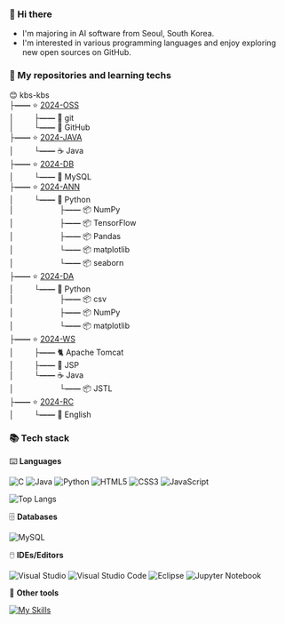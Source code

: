 ### 👋 Hi there

- I'm majoring in AI software from Seoul, South Korea.
- I'm interested in various programming languages
and enjoy exploring new open sources on GitHub.      

### 🍱 My repositories and learning techs    

😊 kbs-kbs      
**├&mdash;&mdash;** ⭐ [2024-OSS](https://github.com/kbs-kbs/2024-OSS)    
**│** &emsp;&emsp; **├&mdash;&mdash;** 🔱 git   
**│** &emsp;&emsp; **└&mdash;&mdash;** 🐙 GitHub   
**├&mdash;&mdash;** ⭐ [2024-JAVA](https://github.com/kbs-kbs/2024-JAVA)   
**│** &emsp;&emsp; **└&mdash;&mdash;** ☕ Java    
**├&mdash;&mdash;** ⭐ [2024-DB](https://github.com/kbs-kbs/2024-DB)   
**│** &emsp;&emsp; **└&mdash;&mdash;** 🐬 MySQL   
**├&mdash;&mdash;** ⭐ [2024-ANN](https://github.com/kbs-kbs/2024-ANN)   
**│** &emsp;&emsp; **└&mdash;&mdash;** 🐍 Python        
**│** &emsp;&emsp; &emsp;&emsp;&emsp; **├&mdash;&mdash;** 📦 NumPy     
**│** &emsp;&emsp; &emsp;&emsp;&emsp; **├&mdash;&mdash;** 📦 TensorFlow     
**│** &emsp;&emsp; &emsp;&emsp;&emsp; **├&mdash;&mdash;** 📦 Pandas   
**│** &emsp;&emsp; &emsp;&emsp;&emsp; **└&mdash;&mdash;** 📦 matplotlib   
**│** &emsp;&emsp; &emsp;&emsp;&emsp; **└&mdash;&mdash;** 📦 seaborn   
**├&mdash;&mdash;** ⭐ [2024-DA](https://github.com/kbs-kbs/2024-DA)   
**│** &emsp;&emsp; **└&mdash;&mdash;** 🐍 Python  
**│** &emsp;&emsp; &emsp;&emsp;&emsp; **├&mdash;&mdash;** 📦 csv           
**│** &emsp;&emsp; &emsp;&emsp;&emsp; **├&mdash;&mdash;** 📦 NumPy           
**│** &emsp;&emsp; &emsp;&emsp;&emsp; **└&mdash;&mdash;** 📦 matplotlib      
**├&mdash;&mdash;** ⭐ [2024-WS](https://github.com/kbs-kbs/2024-WS)   
**│** &emsp;&emsp; **├&mdash;&mdash;** 🐈 Apache Tomcat   
**│** &emsp;&emsp; **├&mdash;&mdash;** 🔄 JSP   
**│** &emsp;&emsp; **└&mdash;&mdash;** ☕ Java    
**│** &emsp;&emsp; &emsp;&emsp;&emsp; **└&mdash;&mdash;** 📦 JSTL   
**├&mdash;&mdash;** ⭐ [2024-RC](https://github.com/kbs-kbs/2024-RC)   
**│** &emsp;&emsp; **└&mdash;&mdash;** 🍔 English     

### 📚 Tech stack
⌨️ **Languages**

![C](https://img.shields.io/badge/c-%2300599C.svg?style=for-the-badge&logo=c&logoColor=white)
![Java](https://img.shields.io/badge/java-%23ED8B00.svg?style=for-the-badge&logo=openjdk&logoColor=white)
![Python](https://img.shields.io/badge/python-3670A0?style=for-the-badge&logo=python&logoColor=ffdd54)
![HTML5](https://img.shields.io/badge/html5-%23E34F26.svg?style=for-the-badge&logo=html5&logoColor=white)
![CSS3](https://img.shields.io/badge/css3-%231572B6.svg?style=for-the-badge&logo=css3&logoColor=white)
![JavaScript](https://img.shields.io/badge/javascript-%23323330.svg?style=for-the-badge&logo=javascript&logoColor=%23F7DF1E)
   
![Top Langs](https://github-readme-stats.vercel.app/api/top-langs/?username=kbs-kbs&layout=compact)

🗄️ **Databases**

![MySQL](https://img.shields.io/badge/mysql-4479A1.svg?style=for-the-badge&logo=mysql&logoColor=white)

🖱️ **IDEs/Editors**

![Visual Studio](https://img.shields.io/badge/Visual%20Studio-5C2D91.svg?style=for-the-badge&logo=visual-studio&logoColor=white)
![Visual Studio Code](https://img.shields.io/badge/Visual%20Studio%20Code-0078d7.svg?style=for-the-badge&logo=visual-studio-code&logoColor=white)
![Eclipse](https://img.shields.io/badge/Eclipse-FE7A16.svg?style=for-the-badge&logo=Eclipse&logoColor=white)
![Jupyter Notebook](https://img.shields.io/badge/jupyter-%23FA0F00.svg?style=for-the-badge&logo=jupyter&logoColor=white)

🧰 **Other tools**

[![My Skills](https://skillicons.dev/icons?i=git,github,figma)](https://skillicons.dev)



